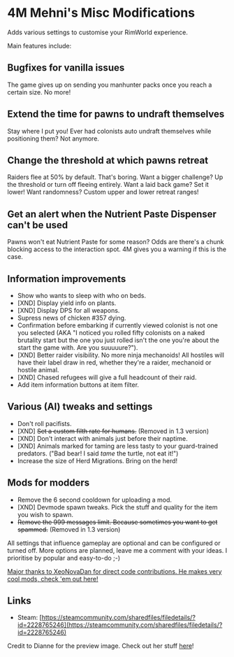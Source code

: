 # 4M Mehni's Misc Modifications

Adds various settings to customise your RimWorld experience.

Main features include:

## Bugfixes for vanilla issues

The game gives up on sending you manhunter packs once you reach a certain size. No more!

## Extend the time for pawns to undraft themselves

Stay where I put you!
Ever had colonists auto undraft themselves while positioning them? Not anymore.

## Change the threshold at which pawns retreat

Raiders flee at 50% by default. That's boring. Want a bigger challenge? Up the threshold or turn off fleeing entirely. Want a laid back game? Set it lower! Want randomness? Custom upper and lower retreat ranges!

## Get an alert when the Nutrient Paste Dispenser can't be used
Pawns won't eat Nutrient Paste for some reason? Odds are there's a chunk blocking access to the interaction spot. 4M gives you a warning if this is the case.

## Information improvements

- Show who wants to sleep with who on beds.
- [XND] Display yield info on plants.
- [XND] Display DPS for all weapons.
- Supress news of chicken #357 dying.
- Confirmation before embarking if currently viewed colonist is not one you selected (AKA "I noticed you rolled fifty colonists on a naked brutality start but the one you just rolled isn't the one you're about the start the game with. Are you suuuuure?").
- [XND] Better raider visibility. No more ninja mechanoids! All hostiles will have their label draw in red, whether they're a raider, mechanoid or hostile animal.
- [XND] Chased refugees will give a full headcount of their raid.
- Add item information buttons at item filter.

## Various (AI) tweaks and settings

- Don't roll pacifists.
- [XND] ~~Set a custom filth rate for humans.~~ (Removed in 1.3 version)
- [XND] Don't interact with animals just before their naptime.
- [XND] Animals marked for taming are less tasty to your guard-trained predators. ("Bad bear! I said *tame* the turtle, not eat it!")
- Increase the size of Herd Migrations. Bring on the herd!

## Mods for modders

- Remove the 6 second cooldown for uploading a mod.
- [XND] Devmode spawn tweaks. Pick the stuff and quality for the item you wish to spawn.
- ~~Remove the 999 messages limit. Because sometimes you want to get spammed.~~ (Removed in 1.3 version)

All settings that influence gameplay are optional and can be configured or turned off. More options are planned, leave me a comment with your ideas. I prioritise by popular and easy-to-do ;-)

[Major thanks to XeoNovaDan for direct code contributions. He makes very cool mods, check 'em out here!](https://steamcommunity.com/profiles/76561198168346339/myworkshopfiles/?appid=294100&p=1&numperpage=30)

## Links

- Steam: [https://steamcommunity.com/sharedfiles/filedetails/?id=2228765246](https://steamcommunity.com/sharedfiles/filedetails/?id=2228765246)

Credit to Dianne for the preview image. Check out her stuff [here](https://steamcommunity.com/id/diannetea/myworkshopfiles/?appid=294100)!